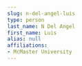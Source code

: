 ```yaml
---
slug: n-del-angel-luis
type: person
last_name: N Del Angel
first_name: Luis
alias: null
affiliations:
- McMaster University
---
```


